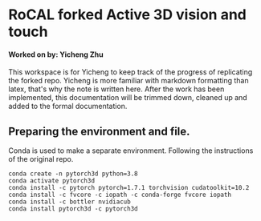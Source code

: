 # RoCAL forked Active 3D vision and touch

#### Worked on by: Yicheng Zhu

This workspace is for Yicheng to keep track of the progress of replicating the forked repo. Yicheng is more familiar with markdown formatting than latex, that's why the note is written here. 
After the work has been implemented, this documentation will be trimmed down, cleaned up and added to the formal documentation. 

## Preparing the environment and file.
Conda is used to make a separate environment. 
Following the instructions of the original repo.
```
conda create -n pytorch3d python=3.8
conda activate pytorch3d
conda install -c pytorch pytorch=1.7.1 torchvision cudatoolkit=10.2
conda install -c fvcore -c iopath -c conda-forge fvcore iopath
conda install -c bottler nvidiacub
conda install pytorch3d -c pytorch3d
```
